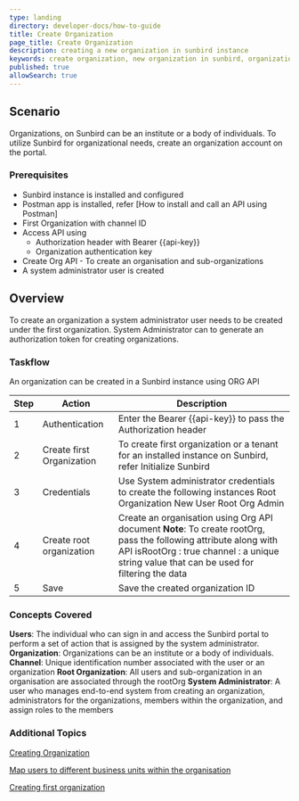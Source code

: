 ```yaml
---
type: landing
directory: developer-docs/how-to-guide
title: Create Organization
page_title: Create Organization
description: creating a new organization in sunbird instance
keywords: create organization, new organization in sunbird, organization, create
published: true
allowSearch: true
---
```

## Scenario
Organizations, on Sunbird can be an institute or a body of individuals. To utilize Sunbird for organizational needs, create an organization account on the portal.

### Prerequisites
  - Sunbird instance is installed and configured
  - Postman app is installed, refer [How to install and call an API using Postman]
  - First Organization with channel ID
  - Access API using
     - Authorization header with Bearer {{api-key}}
     - Organization authentication key
  - Create Org API - To create an organisation and sub-organizations
  - A system administrator user is created

## Overview

To create an organization a system administrator user needs to be created under the first organization. System Administrator can to generate an authorization token for creating organizations. 

### Taskflow
An organization can be created in a Sunbird instance using ORG API 

| Step  | Action         | Description                                                   |
|-------|----------------|---------------------------------------------------------------|
| 1 | Authentication | Enter the Bearer {{api-key}} to pass the Authorization header |
| 2 |Create first Organization     |To create first organization or a tenant for an installed instance on Sunbird, refer Initialize Sunbird  | 
| 3 |Credentials|Use System administrator credentials to create the following instances Root Organization New User Root Org Admin|
| 4 |Create root organization |Create an organisation using Org API document **Note**: To create rootOrg, pass the following attribute along with API    isRootOrg : true channel : a unique string value that can be used for filtering the data|
|5| Save   | Save the created organization ID |


### Concepts Covered
**Users**: The individual who can sign in and access the Sunbird portal to perform a set of action that is assigned by the system administrator.
**Organization**: Organizations can be an institute or a body of individuals. 
**Channel**: Unique identification number associated with the user or an organization
**Root Organization**: All users and sub-organization in an organisation are associated through the rootOrg
**System Administrator**: A user who manages end-to-end system from creating an organization, administrators for the organizations, members within the organization, and assign roles to the members


### Additional Topics

[Creating Organization](http://github.com)

[Map users to different business units within the organisation](http://github.com)

[Creating first organization](http://github.com)
